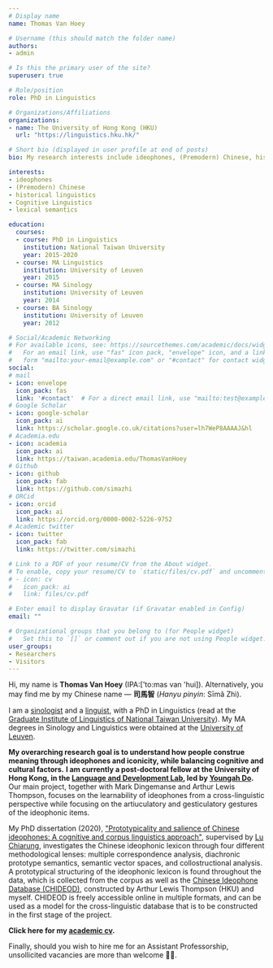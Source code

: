 ```yaml
---
# Display name
name: Thomas Van Hoey

# Username (this should match the folder name)
authors:
- admin

# Is this the primary user of the site?
superuser: true

# Role/position
role: PhD in Linguistics

# Organizations/Affiliations
organizations:
- name: The University of Hong Kong (HKU)
  url: "https://linguistics.hku.hk/"

# Short bio (displayed in user profile at end of posts)
bio: My research interests include ideophones, (Premodern) Chinese, historical linguistics, Cognitive Linguistics, and lexical semantics.

interests:
- ideophones
- (Premodern) Chinese
- historical linguistics
- Cognitive Linguistics
- lexical semantics

education:
  courses:
  - course: PhD in Linguistics
    institution: National Taiwan University
    year: 2015-2020
  - course: MA Linguistics
    institution: University of Leuven
    year: 2015
  - course: MA Sinology
    institution: University of Leuven
    year: 2014
  - course: BA Sinology
    institution: University of Leuven
    year: 2012

# Social/Academic Networking
# For available icons, see: https://sourcethemes.com/academic/docs/widgets/#icons
#   For an email link, use "fas" icon pack, "envelope" icon, and a link in the
#   form "mailto:your-email@example.com" or "#contact" for contact widget.
social:
# mail
- icon: envelope
  icon_pack: fas
  link: '#contact'  # For a direct email link, use "mailto:test@example.org".
# Google Scholar
- icon: google-scholar
  icon_pack: ai
  link: https://scholar.google.co.uk/citations?user=lh7WeP8AAAAJ&hl
# Academia.edu
- icon: academia
  icon_pack: ai
  link: https://taiwan.academia.edu/ThomasVanHoey
# Github
- icon: github
  icon_pack: fab
  link: https://github.com/simazhi
# ORCid
- icon: orcid
  icon_pack: ai
  link: https://orcid.org/0000-0002-5226-9752
# Academic twitter
- icon: twitter
  icon_pack: fab
  link: https://twitter.com/simazhi

# Link to a PDF of your resume/CV from the About widget.
# To enable, copy your resume/CV to `static/files/cv.pdf` and uncomment the lines below.  
# - icon: cv
#   icon_pack: ai
#   link: files/cv.pdf

# Enter email to display Gravatar (if Gravatar enabled in Config)
email: ""

# Organizational groups that you belong to (for People widget)
#   Set this to `[]` or comment out if you are not using People widget.  
user_groups:
- Researchers
- Visitors
---
```


Hi, my name is **Thomas Van Hoey** (IPA:['to:mas van 'hui]). Alternatively, you may find me by my Chinese name — **司馬智** (*Hanyu pinyin*: Sīmǎ Zhì).

I am a <a href="https://en.wikipedia.org/wiki/Sinology" target="_blank">sinologist</a> and a <a href="https://en.wikipedia.org/wiki/Linguistics" target="_blank">linguist</a>, with a PhD in Linguistics (read at the <a href="https://linguistics.ntu.edu.tw" target="_blank">Graduate Institute of Linguistics of National Taiwan University</a>).
My MA degrees in Sinology and Linguistics were obtained at the  <a href="http://www.kuleuven.be/english" target="_blank">University of Leuven</a>.


**My overarching research goal is to understand how people construe meaning through ideophones and iconicity, while balancing cognitive and cultural factors.**
**I am currently a post-doctoral fellow at the University of Hong Kong, in the [Language and Development Lab](https://linguistics.hku.hk/ldlhku/), led by [Youngah Do](http://hub.hku.hk/cris/rp/rp02160).**
Our main project, together with Mark Dingemanse and Arthur Lewis Thompson, focuses on the learnability of ideophones from a cross-linguistic perspective while focusing on the artiuculatory and gesticulatory gestures of the ideophonic items.

My PhD dissertation (2020), ["Prototypicality and salience of Chinese ideophones: A cognitive and corpus linguistics approach"](https://www.thomasvanhoey.com/files/DISSERTATION.pdf), supervised by [Lu Chiarung](http://chiarung.blog.ntu.edu.tw), investigates the Chinese ideophonic lexicon through four different methodological lenses: multiple correspondence analysis, diachronic prototype semantics, semantic vector spaces, and collostructional analysis.
A prototypical structuring of the ideophonic lexicon is found throughout the data, which is collected from the corpus as well as the [Chinese Ideophone Database (CHIDEOD)](/projects/chideod/), constructed by Arthur Lewis Thompson (HKU) and myself.
CHIDEOD is freely accessible online in multiple formats, and can be used as a model for the cross-linguistic database that is to be constructed in the first stage of the project.


**Click here for my [academic cv](/cv/cv_thomas.pdf).**

Finally, should you wish to hire me for an Assistant Professorship, unsollicited vacancies are more than welcome 👨‍🎓️.
